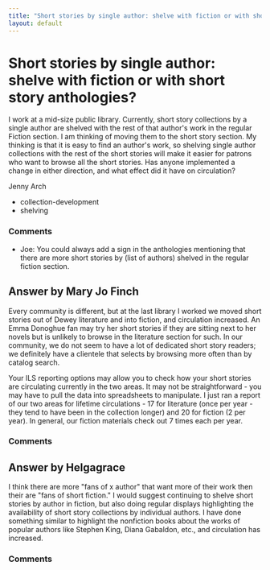 ```yaml
---
title: "Short stories by single author: shelve with fiction or with short story anthologies?"
layout: default
---
```

Short stories by single author: shelve with fiction or with short story anthologies?
=====================
I work at a mid-size public library. Currently, short story collections
by a single author are shelved with the rest of that author's work in
the regular Fiction section. I am thinking of moving them to the short
story section. My thinking is that it is easy to find an author's work,
so shelving single author collections with the rest of the short stories
will make it easier for patrons who want to browse all the short
stories. Has anyone implemented a change in either direction, and what
effect did it have on circulation?

Jenny Arch

<ul class="tags"><li class="tag">collection-development</li><li class="tag">shelving</li></ul>

### Comments ###
* Joe: You could always add a sign in the anthologies mentioning that there are
more short stories by (list of authors) shelved in the regular fiction
section.


Answer by Mary Jo Finch
----------------
Every community is different, but at the last library I worked we moved
short stories out of Dewey literature and into fiction, and circulation
increased. An Emma Donoghue fan may try her short stories if they are
sitting next to her novels but is unlikely to browse in the literature
section for such. In our community, we do not seem to have a lot of
dedicated short story readers; we definitely have a clientele that
selects by browsing more often than by catalog search.

Your ILS reporting options may allow you to check how your short stories
are circulating currently in the two areas. It may not be
straightforward - you may have to pull the data into spreadsheets to
manipulate. I just ran a report of our two areas for lifetime
circulations - 17 for literature (once per year - they tend to have been
in the collection longer) and 20 for fiction (2 per year). In general,
our fiction materials check out 7 times each per year.

### Comments ###

Answer by Helgagrace
----------------
I think there are more "fans of x author" that want more of their work
then their are "fans of short fiction." I would suggest continuing to
shelve short stories by author in fiction, but also doing regular
displays highlighting the availability of short story collections by
individual authors. I have done something similar to highlight the
nonfiction books about the works of popular authors like Stephen King,
Diana Gabaldon, etc., and circulation has increased.

### Comments ###

